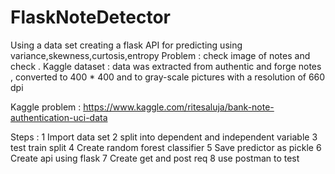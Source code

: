 # FlaskNoteDetector
Using a data set creating a flask API for predicting using variance,skewness,curtosis,entropy
Problem : check image of notes and check .
Kaggle dataset : data was extracted from authentic and forge notes 
, converted to 400 * 400 and to gray-scale pictures with a resolution of 660 dpi

Kaggle problem : https://www.kaggle.com/ritesaluja/bank-note-authentication-uci-data

Steps :
1 Import data set 
2 split into dependent and independent variable 
3 test train split
4 Create random forest classifier 
5 Save predictor as pickle 
6 Create api using flask
7 Create get and post req 
8 use postman to test 
